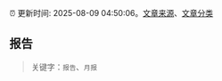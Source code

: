 :alarm_clock: 更新时间: 2025-08-09 04:50:06。[文章来源](/README.md)、[文章分类](/TAGS.md)

## 报告


> 关键字：`报告`、`月报`



